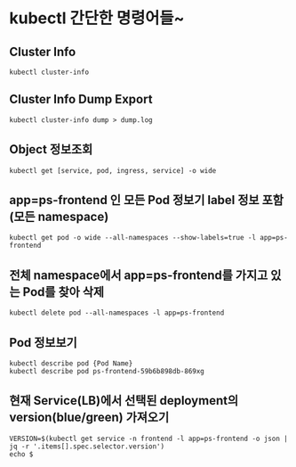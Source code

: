 # kubectl 간단한 명령어들~

## Cluster Info

```
kubectl cluster-info
```

## Cluster Info Dump Export

```
kubectl cluster-info dump > dump.log
```

## Object 정보조회

```
kubectl get [service, pod, ingress, service] -o wide
```

## app=ps-frontend 인 모든 Pod 정보기 label 정보 포함 (모든 namespace)

```
kubectl get pod -o wide --all-namespaces --show-labels=true -l app=ps-frontend
```


## 전체 namespace에서 app=ps-frontend를 가지고 있는 Pod를 찾아 삭제

```
kubectl delete pod --all-namespaces -l app=ps-frontend 
```

## Pod 정보보기

```
kubectl describe pod {Pod Name}
kubectl describe pod ps-frontend-59b6b898db-869xg
```

## 현재 Service(LB)에서 선택된 deployment의 version(blue/green) 가져오기 

```
VERSION=$(kubectl get service -n frontend -l app=ps-frontend -o json | jq -r '.items[].spec.selector.version')
echo $
```